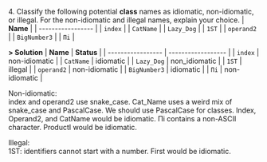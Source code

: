 4\. Classify the following potential **class** names as idiomatic, non-idiomatic, or illegal. For the non-idiomatic and illegal names, explain your choice.
| **Name**          |
| ----------------- |
| `index`           |
| `CatName`         |
| `Lazy_Dog`        |
| `1ST`             |
| `operand2`        |
| `BigNumber3`      |
| `Πi`              |

**> Solution**
| **Name**          | **Status**         |
| ----------------- | ------------------ | 
| `index`           | non-idiomatic      |
| `CatName`         | idiomatic          |
| `Lazy_Dog`        | non_idiomatic      |
| `1ST`             | illegal            |
| `operand2`        | non-idiomatic      | 
| `BigNumber3`      | idiomatic          |
| `Πi`              | non-idiomatic      |

Non-idiomatic:\
index and operand2 use snake_case. Cat_Name uses a weird mix of snake_case and PascalCase. We should use PascalCase for classes. Index, Operand2, and CatName would be idiomatic. Πi contains a non-ASCII character. ProductI would be idiomatic.

Illegal:\
1ST: identifiers cannot start with a number. First would be idiomatic.
